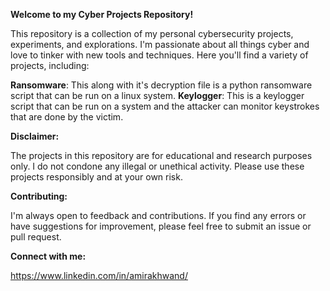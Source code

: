 **Welcome to my Cyber Projects Repository!**

This repository is a collection of my personal cybersecurity projects, experiments, and explorations. I'm passionate about all things cyber and love to tinker with new tools and techniques. Here you'll find a variety of projects, including:

**Ransomware**: This along with it's decryption file is a python ransomware script that can be run on a linux system.
**Keylogger**: This is a keylogger script that can be run on a system and the attacker can monitor keystrokes that are done by the victim.

**Disclaimer:**

The projects in this repository are for educational and research purposes only. I do not condone any illegal or unethical activity. Please use these projects responsibly and at your own risk.

**Contributing:**

I'm always open to feedback and contributions. If you find any errors or have suggestions for improvement, please feel free to submit an issue or pull request.

**Connect with me:**

https://www.linkedin.com/in/amirakhwand/
